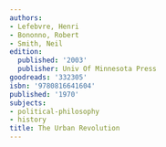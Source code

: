 ```yaml
---
authors:
- Lefebvre, Henri
- Bononno, Robert
- Smith, Neil
edition:
  published: '2003'
  publisher: Univ Of Minnesota Press
goodreads: '332305'
isbn: '9780816641604'
published: '1970'
subjects:
- political-philosophy
- history
title: The Urban Revolution
---
```


